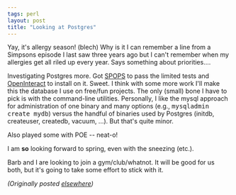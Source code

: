 ```yaml
---
tags: perl
layout: post
title: "Looking at Postgres"
---
```




<p>Yay, it's allergy season! (blech) Why is it I can
remember a line from a Simpsons episode I last saw three
years ago but I can't remember when my allergies get all
riled up every year. Says something about priorities....

<p>Investigating Postgres more. Got 
<a href="http://www.advogato.org/proj/SPOPS/">SPOPS</a> to pass the limited tests
and 
<a href="http://www.advogato.org/proj/OpenInteract">OpenInteract</a> to 
install on it. Sweet. I think with some more work I'll make
this the database I use on free/fun projects. The only
(small) bone I have to  pick is with the command-line
utilities. Personally, I like the mysql approach for
administration of one binary and many options (e.g.,
<tt>mysqladmin create mydb</tt>) versus the handful of
binaries used by Postgres (initdb, createuser, createdb,
vacuum, ...). But that's quite minor.

<p>Also played some with POE -- neat-o!

<p>I am <b>so</b> looking forward to spring, even with the
sneezing (etc.).

<p>Barb and I are looking to join a gym/club/whatnot. It
will be good for us both, but it's going to take some effort
to stick with it.

<p><em>(Originally posted <a href="http://www.advogato.org/person/cwinters/diary.html?start=46">elsewhere</a>)</em></p>


